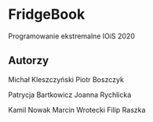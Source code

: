 # FridgeBook
Programowanie ekstremalne
IOiS 2020

## Autorzy
Michał Kleszczyński
Piotr Boszczyk

Patrycja Bartkowicz
Joanna Rychlicka

Kamil Nowak
Marcin Wrotecki
Filip Raszka

